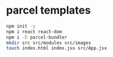 # parcel templates

``` sh
npm init -y
npm i react react-dom
npm i -D parcel-bundler
mkdir src src/modules src/images
touch index.html index.jsx src/App.jsx
```